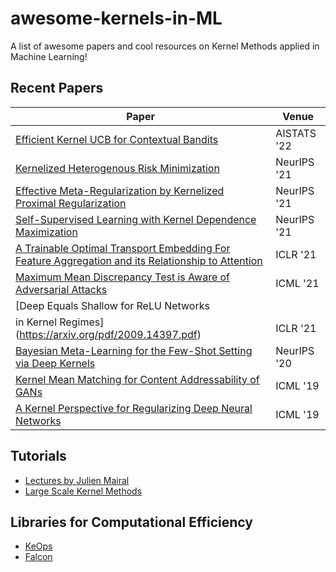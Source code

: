 # awesome-kernels-in-ML
A list of awesome papers and cool resources on Kernel Methods applied in Machine Learning!

## Recent Papers

| Paper | Venue|
|-------|------|
|[Efficient Kernel UCB for Contextual Bandits](https://arxiv.org/pdf/2202.05638.pdf)| AISTATS '22
| [Kernelized Heterogenous Risk Minimization](https://arxiv.org/pdf/2110.12425.pdf)      |	NeurIPS '21   |
|[Effective Meta-Regularization by Kernelized Proximal Regularization](https://proceedings.neurips.cc/paper/2021/file/dcc5c249e15c211f21e1da0f3ba66169-Paper.pdf)	| NeurIPS '21	|
| [Self-Supervised Learning with Kernel Dependence Maximization](https://proceedings.neurips.cc/paper/2021/file/83004190b1793d7aa15f8d0d49a13eba-Paper.pdf)	| NeurIPS '21	|
| [A Trainable Optimal Transport Embedding For Feature Aggregation and its Relationship to Attention](https://arxiv.org/pdf/2006.12065.pdf)	| ICLR '21	|
|[Maximum Mean Discrepancy Test is Aware of Adversarial Attacks](http://proceedings.mlr.press/v139/gao21b/gao21b.pdf)| ICML '21|
| [Deep Equals Shallow for ReLU Networks
in Kernel Regimes](https://arxiv.org/pdf/2009.14397.pdf)	| ICLR '21	|
| [Bayesian Meta-Learning for the Few-Shot Setting via Deep Kernels](https://proceedings.neurips.cc/paper/2020/file/b9cfe8b6042cf759dc4c0cccb27a6737-Paper.pdf)	| NeurIPS '20	|
|[Kernel Mean Matching for Content Addressability of GANs](http://proceedings.mlr.press/v97/jitkrittum19a/jitkrittum19a.pdf)	| ICML '19	|
|[A Kernel Perspective for Regularizing Deep Neural Networks](https://arxiv.org/pdf/1810.00363.pdf)	| ICML '19	|


## Tutorials
- [Lectures by Julien Mairal](https://www.youtube.com/channel/UCotztBOmGVl9pPGIN4YqcRw/videos)
- [Large Scale Kernel Methods](https://maelfabien.github.io/machinelearning/largescale/#)

## Libraries for Computational Efficiency
- [KeOps](https://www.kernel-operations.io/keops/index.html)
- [Falcon](https://falkonml.github.io/falkon/)